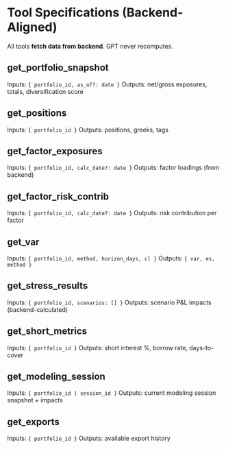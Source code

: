 # Tool Specifications (Backend-Aligned)

All tools **fetch data from backend**. GPT never recomputes.

## get_portfolio_snapshot
Inputs: `{ portfolio_id, as_of?: date }`
Outputs: net/gross exposures, totals, diversification score

## get_positions
Inputs: `{ portfolio_id }`
Outputs: positions, greeks, tags

## get_factor_exposures
Inputs: `{ portfolio_id, calc_date?: date }`
Outputs: factor loadings (from backend)

## get_factor_risk_contrib
Inputs: `{ portfolio_id, calc_date?: date }`
Outputs: risk contribution per factor

## get_var
Inputs: `{ portfolio_id, method, horizon_days, cl }`
Outputs: `{ var, es, method }`

## get_stress_results
Inputs: `{ portfolio_id, scenarios: [] }`
Outputs: scenario P&L impacts (backend-calculated)

## get_short_metrics
Inputs: `{ portfolio_id }`
Outputs: short interest %, borrow rate, days-to-cover

## get_modeling_session
Inputs: `{ portfolio_id | session_id }`
Outputs: current modeling session snapshot + impacts

## get_exports
Inputs: `{ portfolio_id }`
Outputs: available export history
